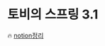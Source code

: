 # 토비의 스프링 3.1

:fire: [notion정리](https://honored-saffron-746.notion.site/4da169f0ad0d48cc9c34dd46b6f6dc44)
